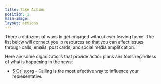 ```yaml
---
title: Take Action
position: 1
main-image: 
layout: actions
---
```


There are dozens of ways to get engaged without ever leaving home. The list below will connect you to resources so that you can affect issues through calls, emails, post cards, and social media amplification.

Here are some organizations that provide action plans and tools regardless of what is happening in the news:
* [5 Calls.org](https://5calls.org/) - Calling is the most effective way to influence your representative.